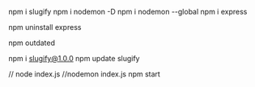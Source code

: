 npm i slugify
npm i nodemon -D
npm i nodemon --global
npm i express

npm uninstall express

npm outdated

npm i slugify@1.0.0
npm update slugify

// node index.js
//nodemon index.js
npm start
